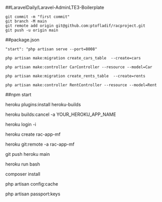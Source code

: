 ##LaravelDaily/Laravel-AdminLTE3-Boilerplate

```
git commit -m "first commit"
git branch -M main
git remote add origin git@github.com:ptofladif/racproject.git
git push -u origin main
```

##package.json

```
"start": "php artisan serve --port=8008"
```

```
php artisan make:migration create_cars_table  --create=cars 

php artisan make:controller CarController --resource --model=Car

php artisan make:migration create_rents_table  --create=rents 

php artisan make:controller RentController --resource --model=Rent
```
##npm start

heroku plugins:install heroku-builds

heroku builds:cancel -a YOUR_HEROKU_APP_NAME

heroku login -i

heroku create rac-app-mf

heroku git:remote -a rac-app-mf

git push heroku main


heroku run bash

composer install

php artisan config:cache

php artisan passport:keys
